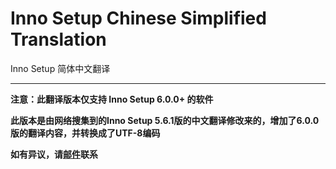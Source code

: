 # Inno Setup Chinese Simplified Translation
Inno Setup 简体中文翻译

---

**注意：此翻译版本仅支持 Inno Setup 6.0.0+ 的软件**

**此版本是由网络搜集到的Inno Setup 5.6.1版的中文翻译修改来的，增加了6.0.0版的翻译内容，并转换成了UTF-8编码**

**如有异议，请[邮件](847320916@QQ.com)联系**
